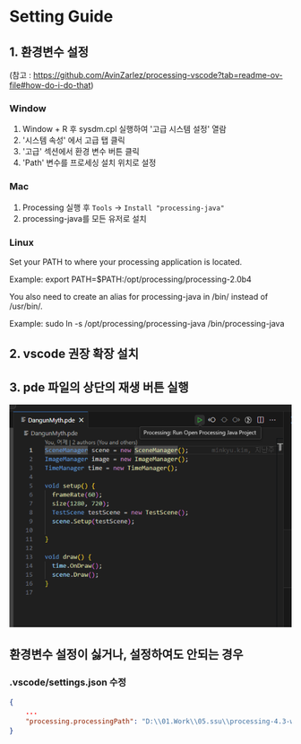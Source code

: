 # Setting Guide
## 1. 환경변수 설정
(참고 : https://github.com/AvinZarlez/processing-vscode?tab=readme-ov-file#how-do-i-do-that)
### Window
1. Window + R 후 sysdm.cpl 실행하여 '고급 시스템 설정' 열람
2. '시스템 속성' 에서 고급 탭 클릭
3. '고급' 섹션에서 환경 변수 버튼 클릭
4. 'Path' 변수를 프로세싱 설치 위치로 설정
   
### Mac
1. Processing 실행 후 ```Tools``` -> ```Install "processing-java"``` 
2. processing-java를 모든 유저로 설치
   
### Linux
Set your PATH to where your processing application is located.

Example: export PATH=$PATH:/opt/processing/processing-2.0b4

You also need to create an alias for processing-java in /bin/ instead of /usr/bin/.

Example: sudo ln -s /opt/processing/processing-java /bin/processing-java

## 2. vscode 권장 확장 설치

## 3. pde 파일의 상단의 재생 버튼 실행
![alt text](public/assets/image.png)

## 환경변수 설정이 싫거나, 설정하여도 안되는 경우
### .vscode/settings.json 수정
```json
{
    ...
    "processing.processingPath": "D:\\01.Work\\05.ssu\\processing-4.3-windows-x64\\processing-4.3\\processing-java" /// <- 해당 부분을 processing 설치 위치로 변경
}

```